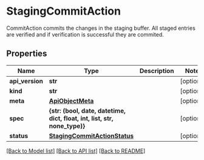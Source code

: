 # StagingCommitAction

CommitAction commits the changes in the staging buffer. All staged entries are verified and if verification is successful they are commited.
## Properties
Name | Type | Description | Notes
------------ | ------------- | ------------- | -------------
**api_version** | **str** |  | [optional] 
**kind** | **str** |  | [optional] 
**meta** | [**ApiObjectMeta**](ApiObjectMeta.md) |  | [optional] 
**spec** | **{str: (bool, date, datetime, dict, float, int, list, str, none_type)}** |  | [optional] 
**status** | [**StagingCommitActionStatus**](StagingCommitActionStatus.md) |  | [optional] 

[[Back to Model list]](../README.md#documentation-for-models) [[Back to API list]](../README.md#documentation-for-api-endpoints) [[Back to README]](../README.md)


